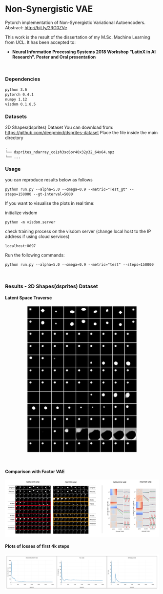 # Non-Synergistic VAE
Pytorch implementation of Non-Synergistic Variational Autoencoders. Abstract: http://bit.ly/2RG0ZVe 

This work is the result of the dissertation of my M.Sc. Machine Learning from UCL.
It has been accepted to:
<ul style="list-style-type:disc">
  <li><b>Neural Information Processing Systems 2018 Workshop "LatinX in AI Research". Poster and Oral presentation</b></li>
</ul>
<br>

### Dependencies
```
python 3.6
pytorch 0.4.1
numpy 1.12
visdom 0.1.8.5
```

### Datasets
2D Shapes(dsprites) Dataset
You can download from: https://github.com/deepmind/dsprites-dataset
Place the file inside the main directory
```
.
└── dsprites_ndarray_co1sh3sc6or40x32y32_64x64.npz
└── ...
```

### Usage
you can reproduce results below as follows

```
python run.py --alpha=5.0 --omega=0.9 --metric="Test_gt" --steps=150000 --gt-interval=5000
```
If you want to visualise the plots in real time:

initialize visdom
```
python -m visdom.server
```

check training process on the visdom server (change local host to the IP address if using cloud services)
```
localhost:8097
```
Run the following commands:
```
python run.py --alpha=5.0 --omega=0.9 --metric="test" --steps=150000 
```
<br>

### Results - 2D Shapes(dsprites) Dataset

#### Latent Space Traverse
<p align="center">
<img src=misc/traversals.gif>
</p>
<br>

#### Comparison with Factor VAE
<p align="center">
<img src=misc/latents.png>
</p>

#### Plots of losses of first 4k steps
<p align="center">
<img src=misc/plots.png>
</p>

